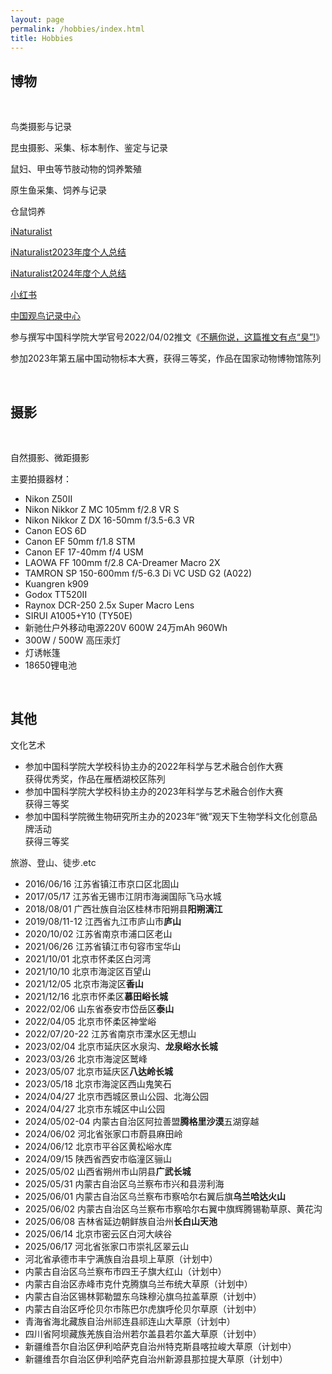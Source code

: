```yaml
---
layout: page
permalink: /hobbies/index.html
title: Hobbies
---
```


## 博物

<br>

鸟类摄影与记录

昆虫摄影、采集、标本制作、鉴定与记录

鼠妇、甲虫等节肢动物的饲养繁殖

原生鱼采集、饲养与记录

仓鼠饲养

[iNaturalist](https://www.inaturalist.org/people/6364475)

[iNaturalist2023年度个人总结](https://www.inaturalist.org/stats/2023/guanmushan)

[iNaturalist2024年度个人总结](https://www.inaturalist.org/stats/2024/guanmushan)

[小红书](https://www.xiaohongshu.com/user/profile/63f389a4000000001001ce80?xhsshare=CopyLink&appuid=63f389a4000000001001ce80&apptime=1684507060)

[中国观鸟记录中心](http://www.birdreport.cn/member/index.html)

参与撰写中国科学院大学官号2022/04/02推文《[不瞒你说，这篇推文有点“臭”!](https://mp.weixin.qq.com/s/WrZ61y_5FgXF3VJMmBb7Kw)》

参加2023年第五届中国动物标本大赛，获得三等奖，作品在国家动物博物馆陈列

<br>


## 摄影

<br>

自然摄影、微距摄影

主要拍摄器材：<br>

- Nikon Z50II
- Nikon Nikkor Z MC 105mm f/2.8 VR S
- Nikon Nikkor Z DX 16-50mm f/3.5-6.3 VR
- Canon EOS 6D
- Canon EF 50mm f/1.8 STM
- Canon EF 17-40mm f/4 USM
- LAOWA FF 100mm f/2.8 CA-Dreamer Macro 2X
- TAMRON SP 150-600mm f/5-6.3 Di VC USD G2 (A022)
- Kuangren k909
- Godox TT520II
- Raynox DCR-250 2.5x Super Macro Lens
- SIRUI A1005+Y10 (TY50E)
- 新驰仕户外移动电源220V 600W 24万mAh 960Wh
- 300W / 500W 高压汞灯
- 灯诱帐篷
- 18650锂电池

<br>

## 其他

文化艺术<br>

- 参加中国科学院大学校科协主办的2022年科学与艺术融合创作大赛<br>获得优秀奖，作品在雁栖湖校区陈列<br>
- 参加中国科学院大学校科协主办的2023年科学与艺术融合创作大赛<br>获得三等奖<br>
- 参加中国科学院微生物研究所主办的2023年“微”观天下生物学科文化创意品牌活动<br>获得三等奖


旅游、登山、徒步.etc<br>

- 2016/06/16 江苏省镇江市京口区北固山
- 2017/05/17 江苏省无锡市江阴市海澜国际飞马水城
- 2018/08/01 广西壮族自治区桂林市阳朔县**阳朔漓江**
- 2019/08/11-12 江西省九江市庐山市**庐山**
- 2020/10/02 江苏省南京市浦口区老山
- 2021/06/26 江苏省镇江市句容市宝华山
- 2021/10/01 北京市怀柔区白河湾
- 2021/10/10 北京市海淀区百望山
- 2021/12/05 北京市海淀区**香山**
- 2021/12/16 北京市怀柔区**慕田峪长城**
- 2022/02/06 山东省泰安市岱岳区**泰山**
- 2022/04/05 北京市怀柔区神堂峪
- 2022/07/20-22 江苏省南京市溧水区无想山
- 2023/02/04 北京市延庆区水泉沟、**龙泉峪水长城**
- 2023/03/26 北京市海淀区鹫峰
- 2023/05/07 北京市延庆区**八达岭长城**
- 2023/05/18 北京市海淀区西山鬼笑石
- 2024/04/27 北京市西城区景山公园、北海公园
- 2024/04/27 北京市东城区中山公园
- 2024/05/02-04 内蒙古自治区阿拉善盟**腾格里沙漠**五湖穿越
- 2024/06/02 河北省张家口市蔚县麻田岭
- 2024/06/12 北京市平谷区黄松峪水库
- 2024/09/15 陕西省西安市临潼区骊山
- 2025/05/02 山西省朔州市山阴县**广武长城**
- 2025/05/31 内蒙古自治区乌兰察布市兴和县涝利海
- 2025/06/01 内蒙古自治区乌兰察布市察哈尔右翼后旗**乌兰哈达火山**
- 2025/06/02 内蒙古自治区乌兰察布市察哈尔右翼中旗辉腾锡勒草原、黄花沟
- 2025/06/08 吉林省延边朝鲜族自治州**长白山天池**
- 2025/06/14 北京市密云区白河大峡谷
- 2025/06/17 河北省张家口市崇礼区翠云山
- 河北省承德市丰宁满族自治县坝上草原（计划中）
- 内蒙古自治区乌兰察布市四王子旗大红山（计划中）
- 内蒙古自治区赤峰市克什克腾旗乌兰布统大草原（计划中）
- 内蒙古自治区锡林郭勒盟东乌珠穆沁旗乌拉盖草原（计划中）
- 内蒙古自治区呼伦贝尔市陈巴尔虎旗呼伦贝尔草原（计划中）
- 青海省海北藏族自治州祁连县祁连山大草原（计划中）
- 四川省阿坝藏族羌族自治州若尔盖县若尔盖大草原（计划中）
- 新疆维吾尔自治区伊利哈萨克自治州特克斯县喀拉峻大草原（计划中）
- 新疆维吾尔自治区伊利哈萨克自治州新源县那拉提大草原（计划中）
